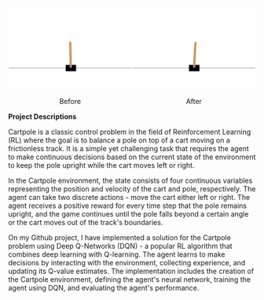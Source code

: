 
<center>
    <div style="display: inline-block; float: left; width: 50%;">
        <img src="Render/demo.gif" width="250">
        <p>Before</p>
    </div>
    <div style="display: inline-block; float: left; width: 50%;">
        <img src="Render/eval.gif" width="250">
         <p>After</p>
    </div>
</center>


**Project Descriptions**

Cartpole is a classic control problem in the field of Reinforcement Learning (RL) where the goal is to balance a pole on top of a cart moving on a frictionless track. It is a simple yet challenging task that requires the agent to make continuous decisions based on the current state of the environment to keep the pole upright while the cart moves left or right.

In the Cartpole environment, the state consists of four continuous variables representing the position and velocity of the cart and pole, respectively. The agent can take two discrete actions - move the cart either left or right. The agent receives a positive reward for every time step that the pole remains upright, and the game continues until the pole falls beyond a certain angle or the cart moves out of the track's boundaries.

On my Github project, I have implemented a solution for the Cartpole problem using Deep Q-Networks (DQN) - a popular RL algorithm that combines deep learning with Q-learning. The agent learns to make decisions by interacting with the environment, collecting experience, and updating its Q-value estimates. The implementation includes the creation of the Cartpole environment, defining the agent's neural network, training the agent using DQN, and evaluating the agent's performance.
